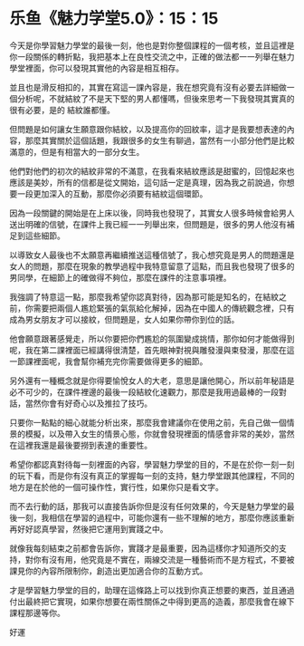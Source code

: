 # 乐鱼《魅力学堂5.0》：15：15

今天是你學習魅力學堂的最後一刻，他也是對你整個課程的一個考核，並且這裡是你一段關係的轉折點，我把基本上在良性交流之中，正確的做法都一一列舉在魅力學堂裡面，你可以發現其實他的內容是相互相存。

並且也是滑反相扣的，其實在寫這一課內容是，我在想究竟有沒有必要去詳細做一個分析呢，不就結紋了不是天下堅的男人都懂嗎，但後來思考一下我發現其實真的很有必要，是的 結紋誰都懂。

但問題是如何讓女生願意跟你結紋，以及提高你的回紋率，這才是我要想表達的內容，那麼其實關於這個話題，我跟很多的女生有聊過，當然有一小部分他們是比較滿意的，但是有相當大的一部分女生。

他們對他們的初次的結紋非常的不滿意，在我看來結紋應該是甜蜜的，回憶起來也應該是美妙，所有的信都是從文開始，這句話一定是真理，因為我之前說過，你想要一段更加深入的互動，那麼你必須要有結紋這個環節。

因為一段關鍵的開始是在上床以後，同時我也發現了，其實女人很多時候會給男人送出明確的信號，在課件上我已經一一列舉出來，但問題是，很多的男人他沒有補足到這些細節。

以導致女人最後也不太願意再繼續推送這種信號了，我心想究竟是男人的問題還是女人的問題，那麼在現象的教學過程中我特意留意了這點，而且我也發現了很多的男同學，在細節上的確做得不夠位，那麼在課件的注意事項裡。

我強調了特意這一點，那麼我希望你認真對待，因為那可能是知名的，在結紋之前，你需要把兩個人尷尬緊張的氣氛給化解掉，因為在中國人的傳統觀念裡，只有成為男女朋友才可以接紋，但問題是，女人如果你帶你到位的話。

他會願意跟著感覺走，所以你要把你們尷尬的氛圍變成挑情，那你如何才能做得到呢，我在第二課裡面已經講得很清楚，首先眼神對視與雕發漫與束發漫，那麼在這一節課裡面呢，我會幫你補充完你需要做得更多的細節。

另外還有一種概念就是你得要愉悅女人的大老，意思是讓他開心，所以前年秘語是必不可少的，在課件裡邊的最後一段結紋化速觀力，那麼是我用過最棒的一段對話，當然你會有好奇心以及推拉了技巧。

只要你一點點的細心就能分析出來，那麼我會建議你在使用之前，先自己做一個情景的模擬，以及帶入女生的情景心態，你就會發現裡面的情感會非常的美妙，當然在這裡我還是最後要撈到表達的重要性。

希望你都認真對待每一刻裡面的內容，學習魅力學堂的目的，不是在於你一刻一刻的玩下看，而是你有沒有真正的掌握每一刻的支持，魅力學堂跟其他課程，不同的地方是在於他的一個可操作性，實行性，如果你只是看文字。

而不去行動的話，那我可以直接告訴你但是沒有任何效果的，今天是魅力學堂的最後一刻，我相信在學習的過程中，可能你還有一些不理解的地方，那麼你應該重新再好好認真學習，然後把它運用到實踐之中。

就像我每刻結束之前都會告訴你，實踐才是最重要，因為這樣你才知道所交的支持，對你有沒有用，他究竟是不實在，兩線交流是一種藝術而不是方程式，不要被課見你的內容所限制你，創造出更加適合你的互動方式。

才是學習魅力學堂的目的，助理在這條路上可以找到你真正想要的東西，並且通過付出最終把它實現，如果你想要在兩性關係之中得到更高的造義，那麼我會在線下課程那邊等你。

好運